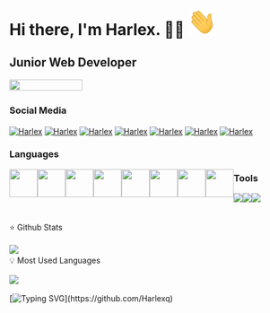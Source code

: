 ###

<h1>Hi there, I'm Harlex. 🖤🤍 <a href="https://github.com/Harlexq/"> </a> <img
        src="https://raw.githubusercontent.com/ABSphreak/ABSphreak/master/gifs/Hi.gif" width="50px"></h1>

## Junior Web Developer

<img src="https://komarev.com/ghpvc/?username=Harlexq&style=plastic" width="130" height="20" />


### Social Media


<a href="https://www.instagram.com/harlex0/" target="_blank" rel="nofollow"><img align="center" src="https://i.hizliresim.com/799wlc3.png" alt="Harlex" height="50" width="50"></a>
<a href="https://twitter.com/harlexq" target="_blank" rel="nofollow"><img align="center" src="https://i.hizliresim.com/t01k7z4.png" alt="Harlex" height="50" width="50"></a>
<a href="https://discord.com/users/801069133810237491" target="_blank" rel="nofollow"><img align="center" src="https://i.hizliresim.com/rxs7zsx.png" alt="Harlex" height="50" width="50"></a>
<a href="https://www.linkedin.com/in/serkan-bakir/" target="_blank" rel="nofollow"><img align="center" src="https://i.hizliresim.com/iq2ug97.png" alt="Harlex" height="50" width="50"></a>
<a href="https://open.spotify.com/user/f8roobep6rltogx34it1z1ix9?si=bb133a3e916c4787" target="_blank" rel="nofollow"><img align="center" src="https://i.hizliresim.com/ounk7i9.png" alt="Harlex" height="50" width="50"></a>
<a href="https://www.reddit.com/user/Harlexq" target="_blank" rel="nofollow"><img align="center" src="https://i.hizliresim.com/jac7b8c.png" alt="Harlex" height="50" width="50"></a>
<a href="https://www.youtube.com/channel/UC-TSZQn3kug40WRZF4jnDGg" target="_blank" rel="nofollow"><img align="center" src="https://i.hizliresim.com/fyu9muo.png" alt="Harlex" height="50" width="50"></a>

### Languages


<img src="https://i.hizliresim.com/oyqyxph.png" width="50" height="50" align="left">
<img src="https://i.hizliresim.com/6txxiec.png" width="50" height="50" align="left">
<img src="https://i.hizliresim.com/cgvs30a.png" width="50" height="50" align="left">
<img src="https://i.hizliresim.com/lvcwbjl.png" width="50" height="50" align="left">
<img src="https://i.hizliresim.com/qtlll1p.png" width="50" height="50" align="left">
<img src="https://i.hizliresim.com/pnxue5c.png" width="50" height="50" align="left">
<img src="https://i.hizliresim.com/tpcv6v4.png" width="50" height="50" align="left">
<img src="https://i.hizliresim.com/mmxv27z.png" width="50" height="50" align="left">

### Tools

<img src="https://camo.githubusercontent.com/194ae9b0be9bfd4caedab16de320d3987f4c144112461590a206262d21eb769b/68747470733a2f2f696d672e736869656c64732e696f2f62616467652f2d56697375616c25323053747564696f253230436f64652d3333333333333f7374796c653d666c6174266c6f676f3d76697375616c2d73747564696f2d636f6465266c6f676f436f6c6f723d303037414343" align="left">
<img src="https://camo.githubusercontent.com/85ce6eb93518a6cfd2459c5af92a44ff6e279c0780d57c8cca92816dc550e23e/68747470733a2f2f696d672e736869656c64732e696f2f62616467652f2d50686f746f73686f702d3333333333333f7374796c653d666c6174266c6f676f3d61646f62652d70686f746f73686f70" align="left">
<img src="https://camo.githubusercontent.com/544426317a6c6226b7f6b3367232378ea367aa5001a41da4f302a77f9959909f/68747470733a2f2f696d672e736869656c64732e696f2f62616467652f2d4769744875622d3333333333333f7374796c653d666c6174266c6f676f3d676974687562" align="left">


<br />
<br />
<br />

<detalis>
    <summary>⭐ Github Stats</summary>
    <br />
    <img src="https://github-readme-stats.vercel.app/api?username=Harlexq&theme=radical" width=500>
</detalis>


<detalis>
    <summary>💡 Most Used Languages</summary>
    <br />
    <img src="https://github-readme-stats.vercel.app/api/top-langs/?username=Harlexq&layout=compact" width=500>
</detalis>

[![Typing
SVG](https://readme-typing-svg.herokuapp.com/?lines=Burası+Harlex%27in+Profili+Hoşgeldin!!&center=true&color="aaaa")](https://github.com/Harlexq)
<div align="center">
